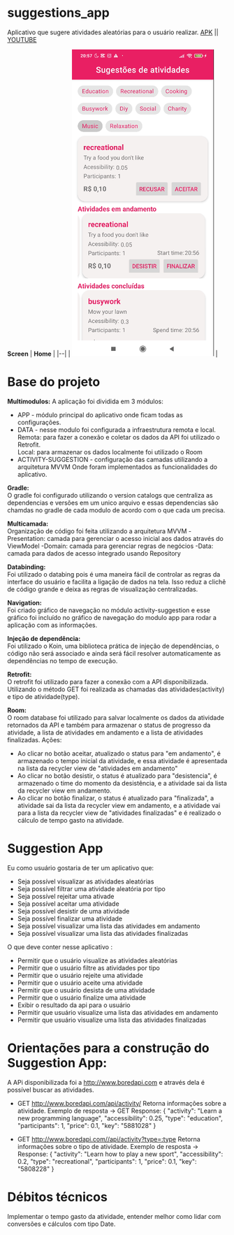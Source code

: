 # suggestions_app
Aplicativo que sugere atividades aleatórias para o usuário realizar.
[APK](https://github.com/priscillasouza/suggestions_app/blob/main/apk/app-suggestion.apk?raw=true) || [YOUTUBE](https://youtu.be/N9RutrQsE4g)


**Screen**
| **Home** |
|--|
| ![enter image description here](https://github.com/priscillasouza/suggestions_app/blob/main/assets/images/img.png) |


# Base do projeto
**Multimodulos:**
A aplicação foi dividida em 3 módulos:</br>
 * APP - módulo principal do aplicativo onde ficam todas as configurações. 
 * DATA - nesse modulo foi configurada a infraestrutura remota e local.</br>
 Remota: para fazer a conexão e coletar os dados da API foi utilizado o Retrofit.</br>
 Local: para armazenar os dados localmente foi utilizado o Room
 * ACTIVITY-SUGGESTION - configuração das camadas utilizando a arquitetura MVVM
Onde foram implementados as funcionalidades do aplicativo.

**Gradle:**</br>
O gradle foi configurado utilizando o version catalogs que centraliza as dependencias e versões em um unico arquivo e essas dependencias são chamdas no gradle de
cada modulo de acordo com o que cada um precisa.

**Multicamada:**</br>
Organização de código foi feita utilizando a arquitetura MVVM
 -Presentation: camada para gerenciar o acesso inicial aos dados através do ViewModel
 -Domain: camada para gerenciar regras de negócios
 -Data: camada para dados de acesso integrado usando Repository

**Databinding:**</br>
Foi utilizado o databing pois é uma maneira fácil de controlar as regras da interface do usuário e facilita a ligação de dados na tela. Isso reduz a clichê de código grande e deixa as regras de visualização centralizadas.

**Navigation:**</br>
Foi criado gráfico de navegação no módulo activity-suggestion e esse gráfico foi incluído no gráfico de navegação do modulo app para rodar a aplicação com as informações. 

**Injeção de dependência:**</br>
Foi utilizado o Koin, uma biblioteca prática de injeção de dependências, o código não será associado e ainda será fácil resolver automaticamente as dependências no tempo de execução.

**Retrofit:**</br>
O retrofit foi utilizado para fazer a conexão com a API disponibilizada.
Utilizando o método GET foi realizada as chamadas das atividades(activity) e tipo de atividade(type).

**Room:**</br>
O room database foi utilizado para salvar localmente os dados da atividade retornados da API e também para armazenar o status de progresso da atividade, a lista de 
atividades em andamento e a lista de atividades finalizadas.
Ações:
 - Ao clicar no botão aceitar, atualizado o status para "em andamento", é armazenado o tempo inicial da atividade, e essa atividade é apresentada na lista da 
recycler view de "atividades em andamento"
 - Ao clicar no botão desistir, o status é atualizado para "desistencia", é armazenado o time do momento da desistência, e a atividade sai da lista da recycler view em andamento.
 - Ao clicar no botão finalizar, o status é atualizado para "finalizada", a atividade sai da lista da recycler view em andamento, e a atividade vai para
a lista da recycler view de "atividades finalizadas" e é realizado o cálculo de tempo gasto na atividade.

# Suggestion App
Eu como usuário gostaria de ter um aplicativo que:
- Seja possível visualizar as atividades aleatórias
- Seja possível filtrar uma atividade aleatória por tipo
- Seja possível rejeitar uma ativade
- Seja possível aceitar uma atividade
- Seja possível desistir de uma atividade
- Seja possível finalizar uma atividade
- Seja possível visualizar uma lista das atividades em andamento
- Seja possível visualizar uma lista das atividades finalizadas

O que deve conter nesse aplicativo : 
- Permitir que o usuário visualize as atividades aleatórias
- Permitir que o usuário filtre as atividades por tipo
- Permitir que o usuário rejeite uma atividade
- Permitir que o usuário aceite uma atividade
- Permitir que o usuário desista de uma atividade
- Permitir que o usuário finalize uma atividade
- Exibir o resultado da api para o usuário
- Permitir que usuário visualize uma lista das atividades em andamento
- Permitir que usuário visualize uma lista das atividades finalizadas

# Orientações para a construção do Suggestion App:
A APi disponibilizada foi a http://www.boredapi.com e através dela é possível buscar as atividades.

- GET http://www.boredapi.com/api/activity/
Retorna informações sobre a atividade.
Exemplo de resposta ->
GET
Response:
{
	"activity": "Learn a new programming language",
	"accessibility": 0.25,
	"type": "education",
	"participants": 1,
	"price": 0.1,
	"key": "5881028"
}

- GET http://www.boredapi.com//api/activity?type=:type
Retorna informações sobre o tipo de atividade.
Exemplo de resposta ->
Response:
{
	"activity": "Learn how to play a new sport",
	"accessibility": 0.2,
	"type": "recreational",
	"participants": 1,
	"price": 0.1,
	"key": "5808228"
}

# Débitos técnicos
Implementar o tempo gasto da atividade, entender melhor como lidar com conversões e cálculos com tipo Date.









